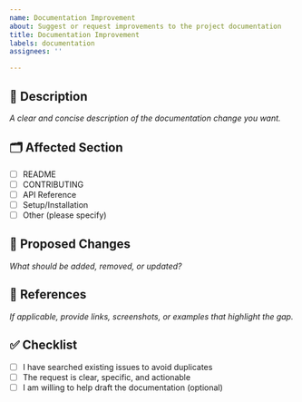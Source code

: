 ```yaml
---
name: Documentation Improvement
about: Suggest or request improvements to the project documentation
title: Documentation Improvement
labels: documentation
assignees: ''

---
```


## 📖 Description
_A clear and concise description of the documentation change you want._

## 🗂 Affected Section
- [ ] README  
- [ ] CONTRIBUTING  
- [ ] API Reference  
- [ ] Setup/Installation  
- [ ] Other (please specify)  

## 📝 Proposed Changes
_What should be added, removed, or updated?_

## 🔗 References
_If applicable, provide links, screenshots, or examples that highlight the gap._

## ✅ Checklist
- [ ] I have searched existing issues to avoid duplicates  
- [ ] The request is clear, specific, and actionable  
- [ ] I am willing to help draft the documentation (optional)
